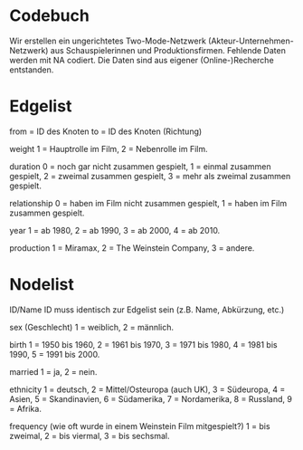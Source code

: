 # Codebuch
Wir erstellen ein ungerichtetes Two-Mode-Netzwerk (Akteur-Unternehmen-Netzwerk) aus Schauspielerinnen und Produktionsfirmen. Fehlende Daten werden mit NA codiert. Die Daten sind aus eigener (Online-)Recherche entstanden. 

# Edgelist

from = ID des Knoten
to = ID des Knoten (Richtung)

weight 
1 = Hauptrolle im Film, 
2 = Nebenrolle im Film.

duration
0 = noch gar nicht zusammen gespielt,
1 = einmal zusammen gespielt,
2 = zweimal zusammen gespielt, 
3 = mehr als zweimal zusammen gespielt.

relationship
0 = haben im Film nicht zusammen gespielt,
1 = haben im Film zusammen gespielt. 

year 
1 = ab 1980,
2 = ab 1990,
3 = ab 2000,
4 = ab 2010.

production 
1 = Miramax,
2 = The Weinstein Company, 
3 = andere.

# Nodelist

ID/Name
ID muss identisch zur Edgelist sein (z.B. Name, Abkürzung, etc.)

sex (Geschlecht)
1 = weiblich,
2 = männlich.

birth
1 = 1950 bis 1960,
2 = 1961 bis 1970, 
3 = 1971 bis 1980,
4 = 1981 bis 1990,
5 = 1991 bis 2000.

married
1 = ja,
2 = nein.

ethnicity
1 = deutsch,
2 = Mittel/Osteuropa (auch UK),
3 = Südeuropa,
4 = Asien, 
5 = Skandinavien,
6 = Südamerika,
7 = Nordamerika,
8 = Russland,
9 = Afrika.

frequency (wie oft wurde in einem Weinstein Film mitgespielt?)
1 = bis zweimal, 
2 = bis viermal, 
3 = bis sechsmal. 

